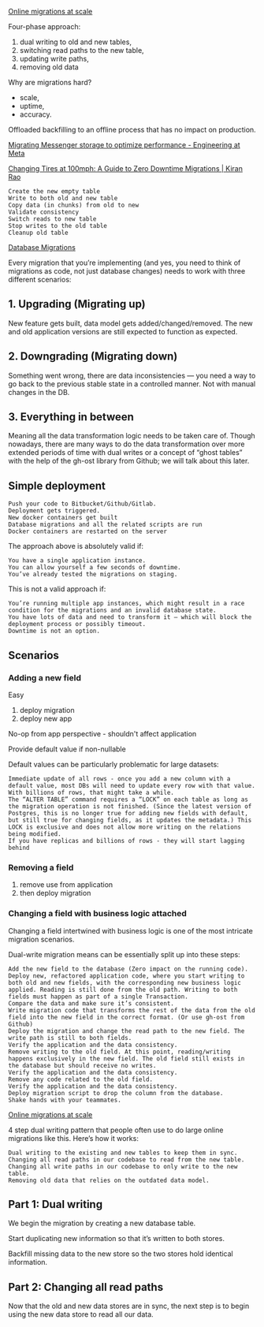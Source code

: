 [Online migrations at scale](https://stripe.com/blog/online-migrations)

Four-phase approach: 

1. dual writing to old and new tables, 
2. switching read paths to the new table, 
3. updating write paths, 
4. removing old data

Why are migrations hard?

- scale,
- uptime,
- accuracy.

Offloaded backfilling to an offline process that has no impact on production.

[Migrating Messenger storage to optimize performance - Engineering at Meta](https://engineering.fb.com/2018/06/26/core-infra/migrating-messenger-storage-to-optimize-performance/)

[Changing Tires at 100mph: A Guide to Zero Downtime Migrations | Kiran Rao](https://kiranrao.ca/2022/05/04/zero-downtime-migrations.html)

    Create the new empty table
    Write to both old and new table
    Copy data (in chunks) from old to new
    Validate consistency
    Switch reads to new table
    Stop writes to the old table
    Cleanup old table

[Database Migrations](https://vadimkravcenko.com/shorts/database-migrations/)

Every migration that you’re implementing (and yes, you need to think of migrations as code, not just database changes) needs to work with three different scenarios:

## 1. Upgrading (Migrating up) 

New feature gets built, data model gets added/changed/removed. The new and old application versions are still expected to function as expected.

## 2. Downgrading (Migrating down) 

Something went wrong, there are data inconsistencies — you need a way to go back to the previous stable state in a controlled manner. Not with manual changes in the DB.

## 3. Everything in between 

Meaning all the data transformation logic needs to be taken care of. Though nowadays, there are many ways to do the data transformation over more extended periods of time with dual writes or a concept of “ghost tables” with the help of the gh-ost library from Github; we will talk about this later.

## Simple deployment

    Push your code to Bitbucket/Github/Gitlab.
    Deployment gets triggered.
    New docker containers get built
    Database migrations and all the related scripts are run
    Docker containers are restarted on the server

The approach above is absolutely valid if:

    You have a single application instance.
    You can allow yourself a few seconds of downtime.
    You’ve already tested the migrations on staging.

This is not a valid approach if:

    You’re running multiple app instances, which might result in a race condition for the migrations and an invalid database state.
    You have lots of data and need to transform it — which will block the deployment process or possibly timeout.
    Downtime is not an option.

## Scenarios

### Adding a new field

Easy

1. deploy migration
2. deploy new app

No-op from app perspective - shouldn't affect application

Provide default value if non-nullable

Default values can be particularly problematic for large datasets:

    Immediate update of all rows - once you add a new column with a default value, most DBs will need to update every row with that value. With billions of rows, that might take a while.
    The “ALTER TABLE” command requires a “LOCK” on each table as long as the migration operation is not finished. (Since the latest version of Postgres, this is no longer true for adding new fields with default, but still true for changing fields, as it updates the metadata.) This LOCK is exclusive and does not allow more writing on the relations being modified.
    If you have replicas and billions of rows - they will start lagging behind

### Removing a field

1. remove use from application
2. then deploy migration

### Changing a field with business logic attached

Changing a field intertwined with business logic is one of the most intricate migration scenarios. 

Dual-write migration means can be essentially split up into these steps:

    Add the new field to the database (Zero impact on the running code).
    Deploy new, refactored application code, where you start writing to both old and new fields, with the corresponding new business logic applied. Reading is still done from the old path. Writing to both fields must happen as part of a single Transaction.
    Compare the data and make sure it’s consistent.
    Write migration code that transforms the rest of the data from the old field into the new field in the correct format. (Or use gh-ost from Github)
    Deploy the migration and change the read path to the new field. The write path is still to both fields.
    Verify the application and the data consistency.
    Remove writing to the old field. At this point, reading/writing happens exclusively in the new field. The old field still exists in the database but should receive no writes.
    Verify the application and the data consistency.
    Remove any code related to the old field.
    Verify the application and the data consistency.
    Deploy migration script to drop the column from the database.
    Shake hands with your teammates.

[Online migrations at scale](https://stripe.com/blog/online-migrations)

4 step dual writing pattern that people often use to do large online migrations like this. Here’s how it works:

    Dual writing to the existing and new tables to keep them in sync.
    Changing all read paths in our codebase to read from the new table.
    Changing all write paths in our codebase to only write to the new table.
    Removing old data that relies on the outdated data model.

## Part 1: Dual writing

We begin the migration by creating a new database table. 

Start duplicating new information so that it’s written to both stores.

Backfill missing data to the new store so the two stores hold identical information.

## Part 2: Changing all read paths

Now that the old and new data stores are in sync, the next step is to begin using the new data store to read all our data.

